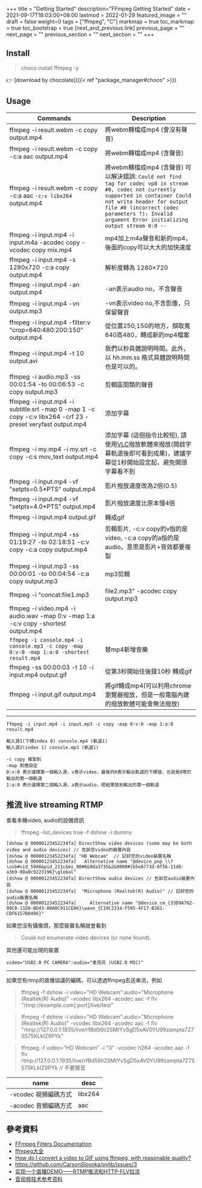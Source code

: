 +++
title = "Getting Started"
description="FFmpeg Getting Started"
date = 2021-09-17T18:03:00+08:00
lastmod = 2022-01-29
featured_image = ""
draft = false
weight=0
tags = ["ffmpeg", "C"]
markmap = true
toc_markmap = true
toc_bootstrap = true
[next_and_previous.link]
  previous_page = ""
  next_page = ""
  previous_section = ""
  next_section = ""
+++

## Install

> choco install ffmpeg -y

👉 [download by chocolate]({{< ref "package_manager#choco" >}})


## Usage

| Commands | Description |
| ---- | ---- |
ffmpeg -i result.webm -c copy output.mp4 | 將webm轉檔成mp4 (會沒有聲音)
ffmpeg -i result.webm -c copy -c:a aac output.mp4 | 將webm轉檔成mp4 (含聲音)
ffmpeg -i result.webm -c copy -c:a aac `-c:v libx264` output.mp4 | 將webm轉檔成mp4 (含聲音)  可以解決錯誤: `Could not find tag for codec vp8 in stream #0, codec not currently supported in container Could not write header for output file #0 (incorrect codec parameters ?): Invalid argument Error initializing output stream 0:0 --`
ffmpeg -i input.mp4 -i input.m4a -acodec copy -vcodec copy mix.mp4 | mp4加上m4a聲音和新的mp4，後面的copy可以大大的加快速度
ffmpeg -i input.mp4 -s 1280x720 -c:a copy output.mp4 | 解析度轉為 1280×720
ffmpeg -i input.mp4 -an output.mp4 | -an表示audio no，不含聲音
ffmpeg -i input.mp4 -vn output.mp3 | -vn表示video no,不含影像，只保留聲音
ffmpeg -i input.mp4 -filter:v "crop=640:480:200:150" output.mp4 | 從位置250,150的地方，擷取寬640高480，轉成新的mp4檔案
ffmpeg -i input.mp4 -t 10 output.avi | 我們以秒具體說明時間。此外，以 hh.mm.ss 格式具體說明時間也是可以的。
ffmpeg -i audio.mp3 -ss 00:01:54 -to 00:06:53 -c copy output.mp3 |  剪輯區間類的聲音
ffmpeg -i input.mp4 -i subtitle.srt -map 0 -map 1 -c copy -c:v libx264 -crf 23 -preset veryfast output.mp4 | 添加字幕
ffmpeg -i my.mp4 -i my.srt -c copy -c:s mov_text output.mp4 | 添加字幕 (這個指令比較短), 請使用[VLC](https://www.videolan.org/vlc/download-windows.html)撥放軟體來撥放(開啟字幕軌道後即可看到成果)，建議字幕從1秒開始設定起，避免開頭字幕看不到
ffmpeg -i input.mp4 -vf "setpts=0.5*PTS" output.mp4 | 影片撥放速度改為2倍(0.5)
ffmpeg -i input.mp4 -vf "setpts=4.0*PTS" output.mp4 | 影片撥放速度比原本慢4倍
ffmpeg -i input.mp4  output.gif  | 轉成gif
ffmpeg -i input.mp4 -ss 01:19:27 -to 02:18:51 -c:v copy -c:a copy output.mp4 | 剪輯影片, -c:v copy的v指的是video, -c:a copy的a指的是audio。意思是影片+音效都要複製
ffmpeg -i input.mp3 -ss 00:00:01 -to 00:04:54 -c:a copy output.mp3 | mp3剪輯
ffmpeg -i "concat:file1.mp3|file2.mp3" -acodec copy output.mp3 | 多個mp3檔案合併成一個
ffmpeg -i video.mp4 -i audio.wav -map 0:v -map 1:a -c:v copy -shortest output.mp4 |
`ffmpeg -i console.mp4 -i console.mp3 -c copy -map 0:v:0 -map 1:a:0 -shortest result.mp4` | 替mp4新增音樂
ffmpeg -ss 00:00:03 -t 10  -i input.mp4 output.gif | 從第3秒開始往後錄10秒 轉成gif
ffmpeg -i input.gif output.mp4 | 將gif轉成mp4(可以利用chrome瀏覽器撥放，但是一般電腦內建的撥放軟體可能會無法撥放)

----

```
ffmpeg -i input.mp4 -i input.mp3 -c copy -map 0:v:0 -map 1:a:0 result.mp4
```

```
輸入源1(下標index 0) console.mp4 (軌道1)
輸入源2(index 1) console.mp3 (軌道1)

-c copy 複製到
-map 對應設定
0:v:0 表示選擇第一個輸入源，v表示video，最後的0表示輸出軌道的下標值，也就是0等於輸出的第一個軌道
1:a:0 表示選擇第二個輸入源，a表示audio，把結果放到輸出的第一個軌道
```

## 推流 live streaming RTMP

查看本機video, audio的設備資訊

> ffmpeg -list_devices true -f dshow -i dummy

```
[dshow @ 00000123452234fa] DirectShow video devices (some may be both video and audio devices) // 告訴您video的裝置內容
[dshow @ 00000123452234fa] "HD Webcam"  // 記好您的video裝置名稱
[dshow @ 00000123452234fa]   Alternative name "@device_pnp_\\?\usb#vid_5986&pid_211c&mi_00#6&9da3735&2&0000#{65e8773d-8f56-11d0-a3b9-00a0c9223196}\global"
[dshow @ 00000123452234fa] DirectShow audio devices // 告訴您audio裝置內容
[dshow @ 00000123452234fa]  "Microphone (Realtek(R) Audio)" // 記好您的audio裝置名稱
[dshow @ 00000123452234fa]     Alternative name "@device_cm_{33D9A762-90C8-11D0-BD43-00A0C911CE86}\wave_{C19C2334-F595-4F17-B261-CDF6157B0496}"
```

如果您沒有攝像頭，那麼裝置名稱就會看到

> Could not enumerate video devices (or none found).

其他還可能出現的裝置

```
video="USB2.0 PC CAMERA":audio="麦克风 (USB2.0 MIC)"
```

----


如果您有rtmp的直播協議的編碼，可以透過ffmpeg去送串流，例如


> ffmpeg -f dshow -i video="HD Webcam":audio="Microphone (Realtek(R) Audio)" -vcodec libx264 -acodec aac -f flv "rtmp://example.com[:port]/live/test"

> ffmpeg -f dshow -i video="HD Webcam":audio="Microphone (Realtek(R) Audio)" -vcodec libx264 -acodec aac -f flv "rtmp://127.0.0.1:1935/live/rfBd56ti2SMtYvSgD5xAV0YU99zampta7Z7S575KLkIZ9PYk"

> ffmpeg -f video="HD Webcam" -i "0" -vcodec h264 -acodec aac -f flv rtmp://127.0.0.1:1935/live/rfBd56ti2SMtYvSgD5xAV0YU99zampta7Z7S575KLkIZ9PYk // 不要聲音


| name | desc |
| ---- | ---- |
-vcodec 視頻編碼方式 | libx264
-acodec 音頻編碼方式 | aac


## 參考資料
- [FFmpeg Filters Documentation](https://ffmpeg.org/ffmpeg-filters.html)
- [ffmpeg大全](https://www.cnblogs.com/brt2/p/14006745.html)
- [How do I convert a video to GIF using ffmpeg, with reasonable quality?](https://superuser.com/a/556031/1093221)
- https://github.com/CarsonSlovoka/pylib/issues/3
- [实现一个直播DEMO——RTMP推流和HTTP-FLV拉流](https://juejin.cn/post/6978882334829477918)
- [音视频技术参考资料](https://github.com/gwuhaolin/blog/issues/5)
